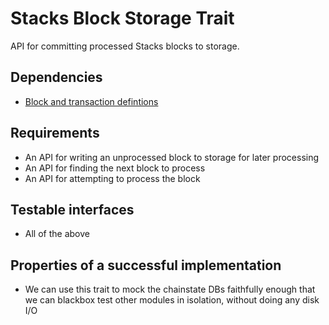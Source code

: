 # Stacks Block Storage Trait

API for committing processed Stacks blocks to storage.

## Dependencies

- [Block and transaction defintions](./block_and_transaction_definitions.md)

## Requirements

- An API for writing an unprocessed block to storage for later processing
- An API for finding the next block to process
- An API for attempting to process the block

## Testable interfaces

- All of the above

## Properties of a successful implementation

- We can use this trait to mock the chainstate DBs faithfully enough that we can blackbox test other modules in isolation, without doing any disk I/O
